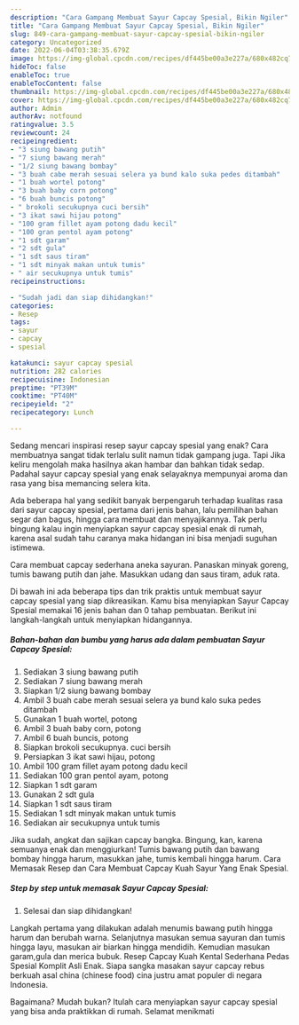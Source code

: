 ```yaml
---
description: "Cara Gampang Membuat Sayur Capcay Spesial, Bikin Ngiler"
title: "Cara Gampang Membuat Sayur Capcay Spesial, Bikin Ngiler"
slug: 849-cara-gampang-membuat-sayur-capcay-spesial-bikin-ngiler
category: Uncategorized
date: 2022-06-04T03:38:35.679Z
image: https://img-global.cpcdn.com/recipes/df445be00a3e227a/680x482cq70/sayur-capcay-spesial-foto-resep-utama.jpg
hideToc: false
enableToc: true
enableTocContent: false
thumbnail: https://img-global.cpcdn.com/recipes/df445be00a3e227a/680x482cq70/sayur-capcay-spesial-foto-resep-utama.jpg
cover: https://img-global.cpcdn.com/recipes/df445be00a3e227a/680x482cq70/sayur-capcay-spesial-foto-resep-utama.jpg
author: Admin
authorAv: notfound
ratingvalue: 3.5
reviewcount: 24
recipeingredient:
- "3 siung bawang putih"
- "7 siung bawang merah"
- "1/2 siung bawang bombay"
- "3 buah cabe merah sesuai selera ya bund kalo suka pedes ditambah"
- "1 buah wortel potong"
- "3 buah baby corn potong"
- "6 buah buncis potong"
- " brokoli secukupnya cuci bersih"
- "3 ikat sawi hijau potong"
- "100 gram fillet ayam potong dadu kecil"
- "100 gran pentol ayam potong"
- "1 sdt garam"
- "2 sdt gula"
- "1 sdt saus tiram"
- "1 sdt minyak makan untuk tumis"
- " air secukupnya untuk tumis"
recipeinstructions:

- "Sudah jadi dan siap dihidangkan!"
categories:
- Resep
tags:
- sayur
- capcay
- spesial

katakunci: sayur capcay spesial 
nutrition: 282 calories
recipecuisine: Indonesian
preptime: "PT39M"
cooktime: "PT40M"
recipeyield: "2"
recipecategory: Lunch

---
```



Sedang mencari inspirasi resep sayur capcay spesial yang enak? Cara membuatnya sangat tidak terlalu sulit namun tidak gampang juga. Tapi Jika keliru mengolah maka hasilnya akan hambar dan bahkan tidak sedap. Padahal sayur capcay spesial yang enak selayaknya mempunyai aroma dan rasa yang bisa memancing selera kita.


Ada beberapa hal yang sedikit banyak berpengaruh terhadap kualitas rasa dari sayur capcay spesial, pertama dari jenis bahan, lalu pemilihan bahan segar dan bagus, hingga cara membuat dan menyajikannya. Tak perlu bingung kalau ingin menyiapkan sayur capcay spesial enak di rumah, karena asal sudah tahu caranya maka hidangan ini bisa menjadi suguhan istimewa.

Cara membuat capcay sederhana aneka sayuran. Panaskan minyak goreng, tumis bawang putih dan jahe. Masukkan udang dan saus tiram, aduk rata.


Di bawah ini ada beberapa tips dan trik praktis untuk membuat sayur capcay spesial yang siap dikreasikan. Kamu bisa menyiapkan Sayur Capcay Spesial memakai 16 jenis bahan dan 0 tahap pembuatan. Berikut ini langkah-langkah untuk menyiapkan hidangannya.

<!--inarticleads1-->

##### Bahan-bahan dan bumbu yang harus ada dalam pembuatan Sayur Capcay Spesial:

1. Sediakan 3 siung bawang putih
1. Sediakan 7 siung bawang merah
1. Siapkan 1/2 siung bawang bombay
1. Ambil 3 buah cabe merah sesuai selera ya bund kalo suka pedes ditambah
1. Gunakan 1 buah wortel, potong
1. Ambil 3 buah baby corn, potong
1. Ambil 6 buah buncis, potong
1. Siapkan  brokoli secukupnya. cuci bersih
1. Persiapkan 3 ikat sawi hijau, potong
1. Ambil 100 gram fillet ayam potong dadu kecil
1. Sediakan 100 gran pentol ayam, potong
1. Siapkan 1 sdt garam
1. Gunakan 2 sdt gula
1. Siapkan 1 sdt saus tiram
1. Sediakan 1 sdt minyak makan untuk tumis
1. Sediakan  air secukupnya untuk tumis


Jika sudah, angkat dan sajikan capcay bangka. Bingung, kan, karena semuanya enak dan menggiurkan! Tumis bawang putih dan bawang bombay hingga harum, masukkan jahe, tumis kembali hingga harum. Cara Memasak Resep dan Cara Membuat Capcay Kuah Sayur Yang Enak Spesial. 

<!--inarticleads2-->

##### Step by step untuk memasak Sayur Capcay Spesial:


1. Selesai dan siap dihidangkan!

Langkah pertama yang dilakukan adalah menumis bawang putih hingga harum dan berubah warna. Selanjutnya masukan semua sayuran dan tumis hingga layu, masukan air biarkan hingga mendidih. Kemudian masukan garam,gula dan merica bubuk. Resep Capcay Kuah Kental Sederhana Pedas Spesial Komplit Asli Enak. Siapa sangka masakan sayur capcay rebus berkuah asal china (chinese food) cina justru amat populer di negara Indonesia. 

Bagaimana? Mudah bukan? Itulah cara menyiapkan sayur capcay spesial yang bisa anda praktikkan di rumah. Selamat menikmati
